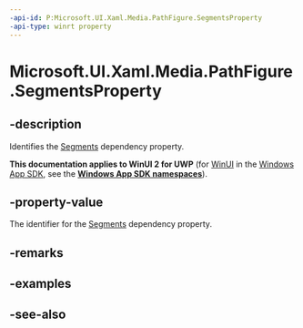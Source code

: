 ```yaml
---
-api-id: P:Microsoft.UI.Xaml.Media.PathFigure.SegmentsProperty
-api-type: winrt property
---
```


<!-- Property syntax
public Windows.UI.Xaml.DependencyProperty SegmentsProperty { get; }
-->

# Microsoft.UI.Xaml.Media.PathFigure.SegmentsProperty

## -description
Identifies the [Segments](pathfigure_segments.md) dependency property.

**This documentation applies to WinUI 2 for UWP** (for [WinUI](/windows/apps/winui/winui3/) in the [Windows App SDK](/windows/apps/windows-app-sdk/), see the **[Windows App SDK namespaces](/windows/windows-app-sdk/api/winrt/)**).

## -property-value
The identifier for the [Segments](pathfigure_segments.md) dependency property.

## -remarks

## -examples

## -see-also
